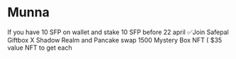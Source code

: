 # Munna
If you have 10 SFP on wallet and stake 10 SFP before 22 april  ✅Join Safepal Giftbox X Shadow Realm and Pancake swap 1500 Mystery Box NFT ( $35 value NFT to get each
